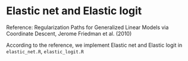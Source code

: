 # Elastic net and Elastic logit

Reference: Regularization Paths for Generalized Linear Models via Coordinate Descent, Jerome Friedman et al. (2010)

According to the reference, we implement Elastic net and Elastic logit in `elastic_net.R`, `elastic_logit.R`